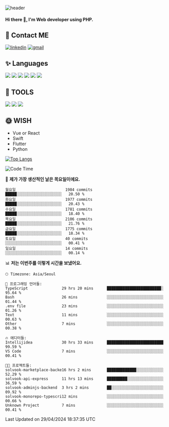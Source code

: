 ![header](https://capsule-render.vercel.app/api?type=waving&color=auto&height=300&section=header&text=Elin&fontSize=90&animation=twinkling)

#### Hi there 👋, I'm <b>Web developer</b> using PHP. ####

<!--
- 🔭 I’m currently working on Uniwill
- 🌱 I’m currently learning Vue or React or Python.
-->

<!---#### I am PHP developer --->

## 💌 Contact ME ###
[<img src='https://img.shields.io/badge/-EunjiKo-%230A66C2?style=flat-square&logo=LinkedIn&logoColor=white' alt='linkedin'>](https://www.linkedin.com/in/https://www.linkedin.com/in/eunji-ko-00a907164//)  [<img src='https://img.shields.io/badge/-einee214%40gmail.com-%23EA4335?style=flat-square&logo=Gmail&logoColor=white' alt='gmail'>](einee214@gmail.com)  


## ✨ Languages
<img src='https://img.shields.io/badge/-PHP-%23777BB4?style=for-the-badge&logo=PHP&logoColor=white'> <img src='https://img.shields.io/badge/-Laravel-%23FF2D20?style=for-the-badge&logo=Laravel&logoColor=white'> <img src='https://img.shields.io/badge/Jquery-%230769AD?style=for-the-badge&logo=Jquery&logoColor=white'> <img src='https://img.shields.io/badge/CSS3-%231572B6?style=for-the-badge&logo=CSS3&logoColor=white'> <img src='https://img.shields.io/badge/Bootstrap-%237952B3?style=for-the-badge&logo=Bootstrap&logoColor=white' > <img src='https://img.shields.io/badge/MySQL-%234479A1?style=for-the-badge&logo=MySQL&logoColor=white' >

## 🌷 TOOLS
<img src='https://img.shields.io/badge/PHPSTORM-%23000000?style=for-the-badge&logo=PhpStorm&logoColor=white' > <img src='https://img.shields.io/badge/GitLab-%23FCA121?style=for-the-badge&logo=GitLab&logoColor=white' > <img src='https://img.shields.io/badge/GitHub-%23181717?style=for-the-badge&logo=GitHub&logoColor=white'>


## 🌞 WISH
- Vue or React
- Swift
- Flutter
- Python


[![Top Langs](https://github-readme-stats.vercel.app/api/top-langs/?username=ein214&layout=compact)](https://github.com/anuraghazra/github-readme-stats)

<!--START_SECTION:waka-->
![Code Time](http://img.shields.io/badge/Code%20Time-3%2C451%20hrs%2040%20mins-blue)

📅 **제가 가장 생산적인 날은 목요일이에요.** 

```text
월요일                      1984 commits        █████░░░░░░░░░░░░░░░░░░░░   20.50 % 
화요일                      1977 commits        █████░░░░░░░░░░░░░░░░░░░░   20.43 % 
수요일                      1781 commits        █████░░░░░░░░░░░░░░░░░░░░   18.40 % 
목요일                      2106 commits        █████░░░░░░░░░░░░░░░░░░░░   21.76 % 
금요일                      1775 commits        █████░░░░░░░░░░░░░░░░░░░░   18.34 % 
토요일                      40 commits          ░░░░░░░░░░░░░░░░░░░░░░░░░   00.41 % 
일요일                      14 commits          ░░░░░░░░░░░░░░░░░░░░░░░░░   00.14 % 
```


📊 **저는 이번주를 이렇게 시간을 보냈어요.** 

```text
🕑︎ Timezone: Asia/Seoul

💬 프로그래밍 언어들: 
TypeScript               29 hrs 20 mins      ████████████████████████░   95.64 % 
Bash                     26 mins             ░░░░░░░░░░░░░░░░░░░░░░░░░   01.44 % 
.env file                23 mins             ░░░░░░░░░░░░░░░░░░░░░░░░░   01.26 % 
Text                     11 mins             ░░░░░░░░░░░░░░░░░░░░░░░░░   00.63 % 
Other                    7 mins              ░░░░░░░░░░░░░░░░░░░░░░░░░   00.38 % 

🔥 에디터들: 
Intellijidea             30 hrs 33 mins      █████████████████████████   99.59 % 
VS Code                  7 mins              ░░░░░░░░░░░░░░░░░░░░░░░░░   00.41 % 

🐱‍💻 프로젝트들: 
solvook-marketplace-backe16 hrs 2 mins       █████████████░░░░░░░░░░░░   52.29 % 
solvook-api-express      11 hrs 13 mins      █████████░░░░░░░░░░░░░░░░   36.59 % 
solvook-adminjs-backend  3 hrs 2 mins        ██░░░░░░░░░░░░░░░░░░░░░░░   09.92 % 
solvook-monorepo-typescri12 mins             ░░░░░░░░░░░░░░░░░░░░░░░░░   00.66 % 
Unknown Project          7 mins              ░░░░░░░░░░░░░░░░░░░░░░░░░   00.41 % 
```


 Last Updated on 29/04/2024 18:37:35 UTC
<!--END_SECTION:waka-->

<!---![GitHub stats](https://github-readme-stats.vercel.app/api?username=ein214&show_icons=true&theme=dracula)  --->



